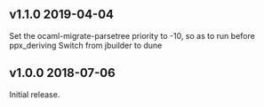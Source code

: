 v1.1.0 2019-04-04
-----------------

Set the ocaml-migrate-parsetree priority to -10, so as to run before ppx_deriving
Switch from jbuilder to dune

v1.0.0 2018-07-06
-----------------

Initial release.
